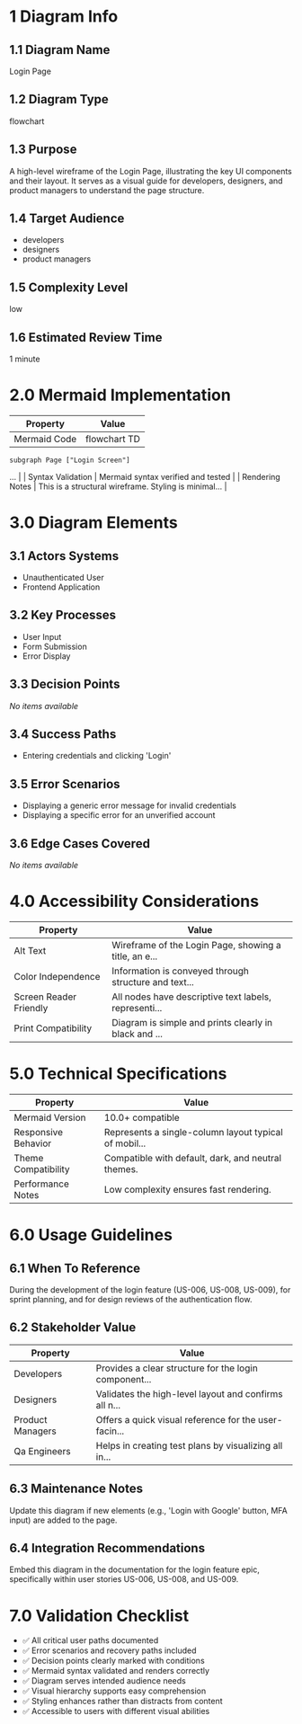 # 1 Diagram Info

## 1.1 Diagram Name

Login Page

## 1.2 Diagram Type

flowchart

## 1.3 Purpose

A high-level wireframe of the Login Page, illustrating the key UI components and their layout. It serves as a visual guide for developers, designers, and product managers to understand the page structure.

## 1.4 Target Audience

- developers
- designers
- product managers

## 1.5 Complexity Level

low

## 1.6 Estimated Review Time

1 minute

# 2.0 Mermaid Implementation

| Property | Value |
|----------|-------|
| Mermaid Code | flowchart TD
    subgraph Page ["Login Screen"]
  ... |
| Syntax Validation | Mermaid syntax verified and tested |
| Rendering Notes | This is a structural wireframe. Styling is minimal... |

# 3.0 Diagram Elements

## 3.1 Actors Systems

- Unauthenticated User
- Frontend Application

## 3.2 Key Processes

- User Input
- Form Submission
- Error Display

## 3.3 Decision Points

*No items available*

## 3.4 Success Paths

- Entering credentials and clicking 'Login'

## 3.5 Error Scenarios

- Displaying a generic error message for invalid credentials
- Displaying a specific error for an unverified account

## 3.6 Edge Cases Covered

*No items available*

# 4.0 Accessibility Considerations

| Property | Value |
|----------|-------|
| Alt Text | Wireframe of the Login Page, showing a title, an e... |
| Color Independence | Information is conveyed through structure and text... |
| Screen Reader Friendly | All nodes have descriptive text labels, representi... |
| Print Compatibility | Diagram is simple and prints clearly in black and ... |

# 5.0 Technical Specifications

| Property | Value |
|----------|-------|
| Mermaid Version | 10.0+ compatible |
| Responsive Behavior | Represents a single-column layout typical of mobil... |
| Theme Compatibility | Compatible with default, dark, and neutral themes. |
| Performance Notes | Low complexity ensures fast rendering. |

# 6.0 Usage Guidelines

## 6.1 When To Reference

During the development of the login feature (US-006, US-008, US-009), for sprint planning, and for design reviews of the authentication flow.

## 6.2 Stakeholder Value

| Property | Value |
|----------|-------|
| Developers | Provides a clear structure for the login component... |
| Designers | Validates the high-level layout and confirms all n... |
| Product Managers | Offers a quick visual reference for the user-facin... |
| Qa Engineers | Helps in creating test plans by visualizing all in... |

## 6.3 Maintenance Notes

Update this diagram if new elements (e.g., 'Login with Google' button, MFA input) are added to the page.

## 6.4 Integration Recommendations

Embed this diagram in the documentation for the login feature epic, specifically within user stories US-006, US-008, and US-009.

# 7.0 Validation Checklist

- ✅ All critical user paths documented
- ✅ Error scenarios and recovery paths included
- ✅ Decision points clearly marked with conditions
- ✅ Mermaid syntax validated and renders correctly
- ✅ Diagram serves intended audience needs
- ✅ Visual hierarchy supports easy comprehension
- ✅ Styling enhances rather than distracts from content
- ✅ Accessible to users with different visual abilities

